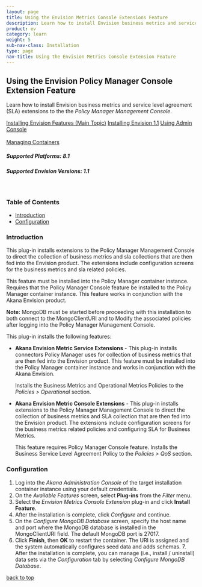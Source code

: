 ```yaml
---
layout: page
title: Using the Envision Metrics Console Extensions Feature
description: Learn how to install Envision business metrics and service level agreement (SLA) extensions to the the Policy Manager Management Console. 
product: ev
category: learn
weight:	5
sub-nav-class: Installation
type: page
nav-title: Using the Envision Metrics Console Extension Feature 
---
```


## Using the Envision Policy Manager Console Extension Feature  
Learn how to install Envision business metrics and service level agreement (SLA) extensions to the the *Policy Manager Management Console*.

<a href="../envision_install/installing_envision_features.html" class="button secondary">Installing Envision Features (Main Topic)</a> 
<a href="../envision_install/installing_envision_v11.html" class="button secondary">Installing Envision 1.1</a> <a href="../../../sp/admin_console/using_admin_console.htm" class="button secondary">Using Admin Console</a> <br></br> <a href="../../../sp/container_management/container_management.htm" class="button secondary">Managing Containers</a><br>

<h5 class="stamp">Supported Platforms: 8.1</h5> <h5 class="stamp">Supported Envision Versions: 1.1</h5><br>

<div class = "divider1"></div>

### Table of Contents
<div id="toc-marker"></div>

* [Introduction](#introduction)
* [Configuration](#configuration)

<div class = "divider1"></div>

### Introduction

This plug-in installs extensions to the Policy Manager Management Console to direct the collection of business metrics and sla collections that are then fed into the Envision product. The extensions include configuration screens for the business metrics and sla related policies. 

This feature must be installed into the Policy Manager container instance. Requires that the Policy Manager Console feature be installed to the Policy Manager container instance. This feature works in conjunction with the Akana Envision product.

**Note:** MongoDB must be started before proceeding with this installation to both connect to the MongoClientURI and to Modify the associated policies after logging into the Policy Manager Management Console.  

This plug-in installs the following features:

* **Akana Envision Metric Service Extensions** - This plug-in installs connectors Policy Manager uses for collection of business metrics that are then fed into the Envision product. This feature must be installed into the Policy Manager container instance and works in conjunction with the Akana Envision. 

	Installs the Business Metrics and Operational Metrics Policies to the *Policies > Operational* section. 
* **Akana Envision Metric Console Extensions** - This plug-in installs extensions to the Policy Manager Management Console to direct the collection of business metrics and SLA collection that are then fed into the Envision product. The extensions include configuration screens for the business metrics related policies and configuring SLA for Business Metrics. 

	This feature requires Policy Manager Console feature. Installs the Business Service Level Agreement Policy to the *Policies > QoS* section.

### Configuration

1. Log into the *Akana Administration Console* of the target installation container instance using your default credentials.
2. On the *Available Features* screen, select **Plug-ins** from the *Filter* menu. 
3. Select the *Envision Metrics Console Extension* plug-in and click **Install Feature**.
4. After the installation is complete, click *Configure* and continue.
5. On the *Configure MongoDB Database* screen, specify the host name and port where the MongoDB database is installed in the MongoClientURI field. The default MongoDB port is 27017. 
6. Click **Finish**, then **OK** to restart the container. The URI is assigned and the system automatically configures seed data and adds schemas. 7. After the installation is complete, you can manage (i.e., install / uninstall) data sets via the *Configuration* tab by selecting *Configure MongoDB Database*.

<a href="#top">back to top</a>


